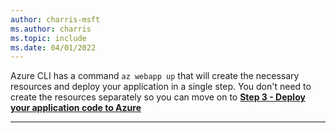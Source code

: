 ```yaml
---
author: charris-msft
ms.author: charris
ms.topic: include
ms.date: 04/01/2022
---
```

Azure CLI has a command `az webapp up` that will create the necessary resources and deploy your application in a single step. You don't need to create the resources separately so you can move on to [**Step 3 - Deploy your application code to Azure**](#3---deploy-your-application-code-to-azure)

---
